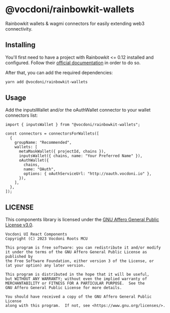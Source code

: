 @vocdoni/rainbowkit-wallets
==========================

Rainbowkit wallets & wagmi connectors for easily extending web3 connectivity.

Installing
----------

You'll first need to have a project with Rainbowkit <= 0.12 installed and configured. Follow
their [official documentation](https://www.rainbowkit.com/docs/installation) in order to do so.

After that, you can add the required dependencies:

~~~bash
yarn add @vocdoni/rainbowkit-wallets
~~~

Usage
-----

Add the inputsWallet and/or the oAuthWallet connector to your wallet connectors list:

~~~tsx
import { inputsWallet } from "@vocdoni/rainbowkit-wallets";

const connectors = connectorsForWallets([
  {
    groupName: "Recommended",
    wallets: [
      metaMaskWallet({ projectId, chains }),
      inputsWallet({ chains, name: "Your Preferred Name" }),
      oAuthWallet({
        chains,
        name: "OAuth",
        options: { oAuthServiceUrl: "http://oauth.vocdoni.io" },
      }),
    ],
  },
]);
~~~

LICENSE
-------

This components library is licensed under the [GNU Affero General Public License
v3.0][license].

    Vocdoni UI React Components
    Copyright (C) 2023 Vocdoni Roots MCU

    This program is free software: you can redistribute it and/or modify
    it under the terms of the GNU Affero General Public License as published by
    the Free Software Foundation, either version 3 of the License, or
    (at your option) any later version.

    This program is distributed in the hope that it will be useful,
    but WITHOUT ANY WARRANTY; without even the implied warranty of
    MERCHANTABILITY or FITNESS FOR A PARTICULAR PURPOSE.  See the
    GNU Affero General Public License for more details.

    You should have received a copy of the GNU Affero General Public License
    along with this program.  If not, see <https://www.gnu.org/licenses/>.

[chakra getting started]: https://chakra-ui.com/getting-started
[license]: ./LICENSE
[theming]: #theming
[theming components]: #theming-components
[chakra theming]: https://chakra-ui.com/docs/styled-system/customize-theme#customizing-component-styles
[advanced theming]: https://chakra-ui.com/docs/styled-system/advanced-theming
[multipart components]: https://chakra-ui.com/docs/styled-system/component-style#styling-multipart-components
[questions]: #questions
[theme path]: ./src/theme

